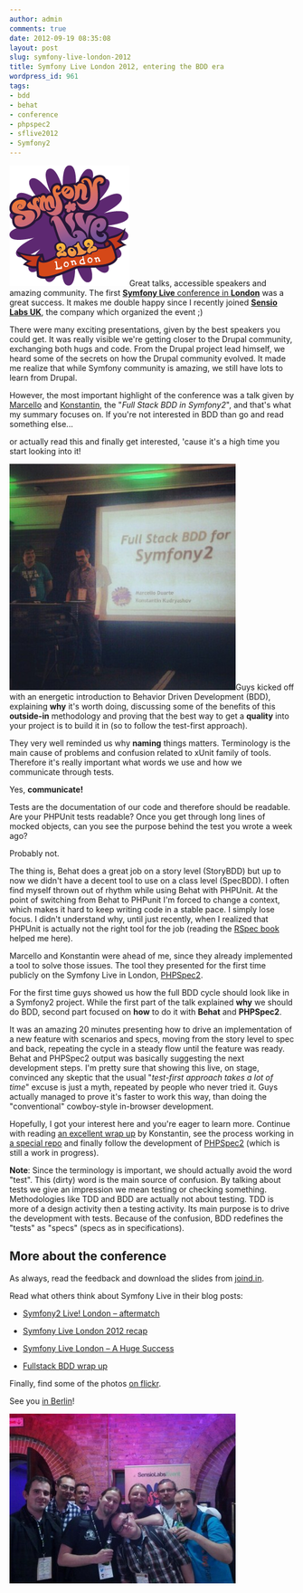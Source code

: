 ```yaml
---
author: admin
comments: true
date: 2012-09-19 08:35:08
layout: post
slug: symfony-live-london-2012
title: Symfony Live London 2012, entering the BDD era
wordpress_id: 961
tags:
- bdd
- behat
- conference
- phpspec2
- sflive2012
- Symfony2
---
```


![](/uploads/wp/2012/09/sflive-london-2012.png)Great talks, accessible speakers and amazing community. The first [**Symfony Live** conference in **London**](http://london2012.live.symfony.com/) was a great success. It makes me double happy since I recently joined **[Sensio Labs UK](http://www.sensiolabs.co.uk/)**, the company which organized the event ;)

There were many exciting presentations, given by the best speakers you could get. It was really visible we're getting closer to the Drupal community, exchanging both hugs and code. From the Drupal project lead himself, we heard some of the secrets on how the Drupal community evolved. It made me realize that while Symfony community is amazing, we still have lots to learn from Drupal.

However, the most important highlight of the conference was a talk given by [Marcello](https://twitter.com/_md) and [Konstantin](https://twitter.com/everzet), the "_Full Stack BDD in Symfony2_", and that's what my summary focuses on. If you're not interested in BDD than go and read something else...

or actually read this and finally get interested, 'cause it's a high time you start looking into it!

[![](/uploads/wp/2012/09/konstantin-and-marcello-400x400.jpg)](http://instagram.com/p/Pj6SettmxK/)Guys kicked off with an energetic introduction to Behavior Driven Development (BDD), explaining **why** it's worth doing, discussing some of the benefits of this **outside-in** methodology and proving that the best way to get a **quality** into your project is to build it in (so to follow the test-first approach).

They very well reminded us why **naming** things matters. Terminology is the main cause of problems and confusion related to xUnit family of tools. Therefore it's really important what words we use and how we communicate through tests.

Yes, **communicate!**

Tests are the documentation of our code and therefore should be readable. Are your PHPUnit tests readable? Once you get through long lines of mocked objects, can you see the purpose behind the test you wrote a week ago?

Probably not.

The thing is, Behat does a great job on a story level (StoryBDD) but up to now we didn't have a decent tool to use on a class level (SpecBDD). I often find myself thrown out of rhythm while using Behat with PHPUnit. At the point of switching from Behat to PHPunit I'm forced to change a context, which makes it hard to keep writing code in a stable pace. I simply lose focus. I didn't understand why, until just recently, when I realized that PHPUnit is actually not the right tool for the job (reading the [RSpec book](http://pragprog.com/book/achbd/the-rspec-book) helped me here).

Marcello and Konstantin were ahead of me, since they already implemented a tool to solve those issues. The tool they presented for the first time publicly on the Symfony Live in London, [PHPSpec2](https://github.com/phpspec/phpspec2).

For the first time guys showed us how the full BDD cycle should look like in a Symfony2 project. While the first part of the talk explained **why** we should do BDD, second part focused on **how** to do it with **Behat** and **PHPSpec2**.

It was an amazing 20 minutes presenting how to drive an implementation of a new feature with scenarios and specs, moving from the story level to spec and back, repeating the cycle in a steady flow until the feature was ready. Behat and PHPSpec2 output was basically suggesting the next development steps. I'm pretty sure that showing this live, on stage, convinced any skeptic that the usual "_test-first approach takes a lot of time_" excuse is just a myth, repeated by people who never tried it. Guys actually managed to prove it's faster to work this way, than doing the "conventional" cowboy-style in-browser development.

Hopefully, I got your interest here and you're eager to learn more. Continue with reading [an excellent wrap up](http://everzet.com/post/31581124270/fullstack-bdd-2012-wrapup) by Konstantin, see the process working in [a special repo](https://github.com/everzet/fullstack-bdd-sflive2012) and finally follow the development of [PHPSpec2](https://github.com/phpspec/phpspec2) (which is still a work in progress).

**Note**: Since the terminology is important, we should actually avoid the word "test". This (dirty) word is the main source of confusion. By talking about tests we give an impression we mean testing or checking something. Methodologies like TDD and BDD are actually not about testing. TDD is more of a design activity then a testing activity. Its main purpose is to drive the development with tests. Because of the confusion, BDD redefines the "tests" as "specs" (specs as in specifications).


## More about the conference


As always, read the feedback and download the slides from [joind.in](https://joind.in/event/view/1000).

Read what others think about Symfony Live in their blog posts:



	
  * [Symfony2 Live! London – aftermatch](http://criticallog.thornet.net/2012/09/14/symfony2-live-london-aftermatch/)

	
  * [Symfony Live London 2012 recap](http://xlab.pl/symfony-live-london-2012-recap/)

	
  * [Symfony Live London – A Huge Success](http://www.sensiolabs.co.uk/blog/symfony-live-london-a-huge-success/)

	
  * [Fullstack BDD wrap up](http://everzet.com/post/31581124270/fullstack-bdd-2012-wrapup)




Finally, find some of the photos [on flickr](http://www.flickr.com/photos/sensiolabsuk/sets/72157631558775580/).




See you [in Berlin](http://berlin2012.live.symfony.com/en/index.html)!




[![](/uploads/wp/2012/09/polish-symfony-community-london-2012-400x300.jpg)](/uploads/wp/2012/09/polish-symfony-community-london-2012.jpg)
